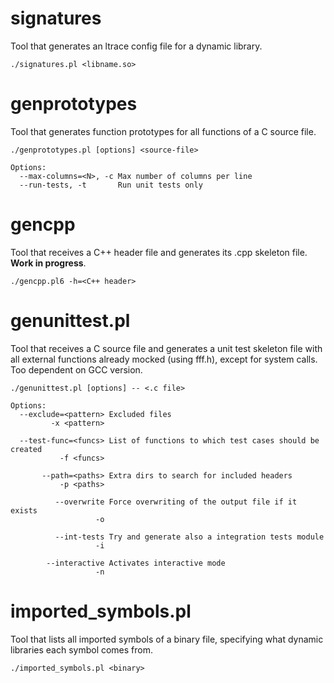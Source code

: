 # signatures
Tool that generates an ltrace config file for a dynamic library.

    ./signatures.pl <libname.so>

# genprototypes
Tool that generates function prototypes for all functions of a C source file.

    ./genprototypes.pl [options] <source-file>

    Options:
      --max-columns=<N>, -c Max number of columns per line
      --run-tests, -t       Run unit tests only
# gencpp
Tool that receives a C++ header file and generates its .cpp skeleton file. **Work in progress**.

    ./gencpp.pl6 -h=<C++ header>

# genunittest.pl
Tool that receives a C source file and generates a unit test skeleton file with all external functions already mocked (using fff.h), except for system calls. Too dependent on GCC version.

    ./genunittest.pl [options] -- <.c file>
    
    Options:
      --exclude=<pattern> Excluded files
             -x <pattern>
      
      --test-func=<funcs> List of functions to which test cases should be created
               -f <funcs>
      
           --path=<paths> Extra dirs to search for included headers
               -p <paths>
               
              --overwrite Force overwriting of the output file if it exists
                       -o
                       
              --int-tests Try and generate also a integration tests module
                       -i
                       
            --interactive Activates interactive mode
                       -n
                       
# imported_symbols.pl
Tool that lists all imported symbols of a binary file, specifying what dynamic libraries each symbol comes from.

    ./imported_symbols.pl <binary>
